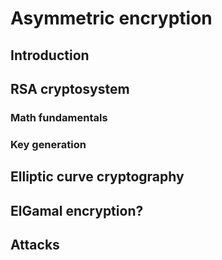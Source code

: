 # Asymmetric encryption

## Introduction

## RSA cryptosystem

### Math fundamentals

### Key generation

## Elliptic curve cryptography

## ElGamal encryption?

## Attacks